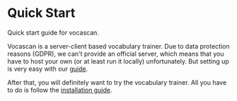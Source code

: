 # Quick Start

Quick start guide for vocascan.

Vocascan is a server-client based vocabulary trainer. Due to data protection reasons (GDPR), we can't provide an
official server, which means that you have to host your own (or at least run it locally) unfortunately. But setting up
is very easy with our [guide](vocascan-server/installation/installation).

After that, you will definitely want to try the vocabulary trainer. All you have to do is follow the
[installation guide](vocascan-desktop/installation).
